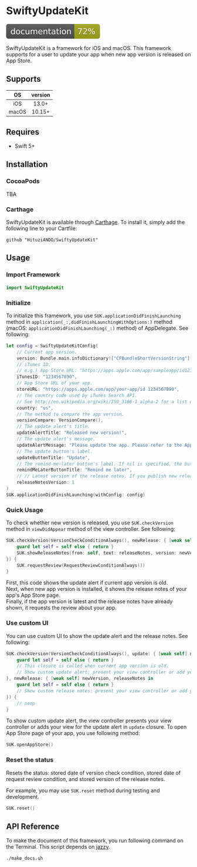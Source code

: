 # SwiftyUpdateKit

<img src="https://raw.githubusercontent.com/HituziANDO/SwiftyUpdateKit/main/docs/ios/badge.svg">

SwiftyUpdateKit is a framework for iOS and macOS. This framework supports for a user to update your app when new app version is released on App Store.

## Supports

|OS|version|
|:-:|:-:|
|iOS|13.0+|
|macOS|10.15+|

## Requires

- Swift 5+

## Installation

### CocoaPods

TBA

### Carthage

SwiftyUpdateKit is available through [Carthage](https://github.com/Carthage/Carthage). To install it, simply add the following line to your Cartfile:

```
github "HituziANDO/SwiftyUpdateKit"
```

## Usage

### Import Framework

```swift
import SwiftyUpdateKit
```

### Initialize

To initialize this framework, you use `SUK.applicationDidFinishLaunching` method in `application(_:,didFinishLaunchingWithOptions:)` method (macOS: `applicationDidFinishLaunching(_:)` method) of AppDelegate. See following:

```swift
let config = SwiftyUpdateKitConfig(
    // Current app version.
    version: Bundle.main.infoDictionary!["CFBundleShortVersionString"] as! String,
    // iTunes ID.
    // e.g.) App Store URL: "https://apps.apple.com/app/sampleapp/id1234567890" -> iTunesID is 1234567890
    iTunesID: "1234567890",
    // App Store URL of your app.
    storeURL: "https://apps.apple.com/app/your-app/id 1234567890",
    // The country code used by iTunes Search API.
    // See http://en.wikipedia.org/wiki/ISO_3166-1_alpha-2 for a list of ISO Country Codes.
    country: "us",
    // The method to compare the app version.
    versionCompare: VersionCompare(),
    // The update alert's title.
    updateAlertTitle: "Released new version!",
    // The update alert's message.
    updateAlertMessage: "Please update the app. Please refer to the App Store for details of the update contents.",
    // The update button's label.
    updateButtonTitle: "Update",
    // The remind-me-later button's label. If nil is specified, the button is hidden.
    remindMeLaterButtonTitle: "Remind me later",
    // // Latest version of the release notes. If you publish new release notes, you increment this value.
    releaseNotesVersion: 1
)
SUK.applicationDidFinishLaunching(withConfig: config)
```

### Quick Usage

To check whether new version is released, you use `SUK.checkVersion` method in `viewDidAppear` method of the view controller. See following:

```swift
SUK.checkVersion(VersionCheckConditionAlways(), newRelease: { [weak self] newVersion, releaseNotes in
    guard let self = self else { return }
    SUK.showReleaseNotes(from: self, text: releaseNotes, version: newVersion)
}) {
    SUK.requestReview(RequestReviewConditionAlways())
}
```

First, this code shows the update alert if current app version is old.  
Next, when new app version is installed, it shows the release notes of your app's App Store page.  
Finally, if the app version is latest and the release notes have already shown, it requests the review about your app.

### Use custom UI

You can use custom UI to show the update alert and the release notes. See following:

```swift
SUK.checkVersion(VersionCheckConditionAlways(), update: { [weak self] newVersion, releaseNotes in
    guard let self = self else { return }
    // This closure is called when current app version is old.
    // Show custom update alert: present your view controller or add your view for the update alert.
}, newRelease: { [weak self] newVersion, releaseNotes in
    guard let self = self else { return }
    // Show custom release notes: present your view controller or add your view to show the release notes.
}) {
    // noop
}
```

To show custom update alert, the view controller presents your view controller or adds your view for the update alert in `update` closure. To open App Store page of your app, you use following method:

```swift
SUK.openAppStore()
```

### Reset the status

Resets the status: stored date of version check condition, stored date of request review condition, and stored version of the release notes.

For example, you may use `SUK.reset` method during testing and development.

```swift
SUK.reset()
```

## API Reference

To make the document of this framework, you run following command on the Terminal. This script depends on [jazzy](https://github.com/realm/jazzy).

```
./make_docs.sh
```
